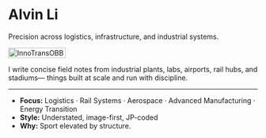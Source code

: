 # Alvin Li

Precision across logistics, infrastructure, and industrial systems.

<div style="display:flex;flex-wrap:wrap;gap:10px">
  <img src="/alvin-site/docs/JPG_VID/innotrans3.jpg?v=1" alt="InnoTransOBB" width="48%">
</div>

I write concise field notes from industrial plants, labs, airports, rail hubs, and stadiums—
things built at scale and run with discipline.

---

- **Focus:** Logistics · Rail Systems · Aerospace · Advanced Manufacturing · Energy Transition
- **Style:** Understated, image-first, JP-coded
- **Why:** Sport elevated by structure.
